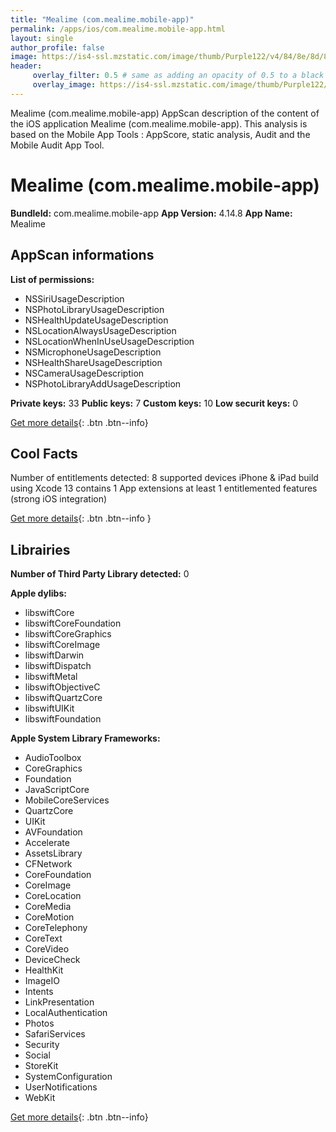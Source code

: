 ```yaml
---
title: "Mealime (com.mealime.mobile-app)"
permalink: /apps/ios/com.mealime.mobile-app.html
layout: single
author_profile: false
image: https://is4-ssl.mzstatic.com/image/thumb/Purple122/v4/84/8e/8d/848e8de4-6980-97ec-7eef-0d4d02a6020c/AppIcon-0-0-1x_U007emarketing-0-0-0-5-0-0-sRGB-0-0-0-GLES2_U002c0-512MB-85-220-0-0.png/512x512bb.jpg
header: 
     overlay_filter: 0.5 # same as adding an opacity of 0.5 to a black background
     overlay_image: https://is4-ssl.mzstatic.com/image/thumb/Purple122/v4/84/8e/8d/848e8de4-6980-97ec-7eef-0d4d02a6020c/AppIcon-0-0-1x_U007emarketing-0-0-0-5-0-0-sRGB-0-0-0-GLES2_U002c0-512MB-85-220-0-0.png/512x512bb.jpg
---
```

Mealime (com.mealime.mobile-app) AppScan description of the content of the iOS application Mealime (com.mealime.mobile-app). This analysis is based on the Mobile App Tools : AppScore, static analysis, Audit and the Mobile Audit App Tool.

# Mealime (com.mealime.mobile-app)

**BundleId:** com.mealime.mobile-app
**App Version:** 4.14.8
**App Name:** Mealime


## AppScan informations 

**List of permissions:** 
- NSSiriUsageDescription
- NSPhotoLibraryUsageDescription
- NSHealthUpdateUsageDescription
- NSLocationAlwaysUsageDescription
- NSLocationWhenInUseUsageDescription
- NSMicrophoneUsageDescription
- NSHealthShareUsageDescription
- NSCameraUsageDescription
- NSPhotoLibraryAddUsageDescription
  
  
**Private keys:** 33
**Public keys:** 7
**Custom keys:** 10
**Low securit keys:** 0
  
[Get more details](/pricing.html){: .btn .btn--info}

## Cool Facts

Number of entitlements detected: 8
supported devices iPhone & iPad
build using Xcode 13
contains 1 App extensions
at least 1 entitlemented features (strong iOS integration)
  
[Get more details](/pricing.html){: .btn .btn--info }

## Librairies 
**Number of Third Party Library detected:** 0


**Apple dylibs:**
- libswiftCore
- libswiftCoreFoundation
- libswiftCoreGraphics
- libswiftCoreImage
- libswiftDarwin
- libswiftDispatch
- libswiftMetal
- libswiftObjectiveC
- libswiftQuartzCore
- libswiftUIKit
- libswiftFoundation


**Apple System Library Frameworks:**
- AudioToolbox
- CoreGraphics
- Foundation
- JavaScriptCore
- MobileCoreServices
- QuartzCore
- UIKit
- AVFoundation
- Accelerate
- AssetsLibrary
- CFNetwork
- CoreFoundation
- CoreImage
- CoreLocation
- CoreMedia
- CoreMotion
- CoreTelephony
- CoreText
- CoreVideo
- DeviceCheck
- HealthKit
- ImageIO
- Intents
- LinkPresentation
- LocalAuthentication
- Photos
- SafariServices
- Security
- Social
- StoreKit
- SystemConfiguration
- UserNotifications
- WebKit


  
[Get more details](/pricing.html){: .btn .btn--info}


